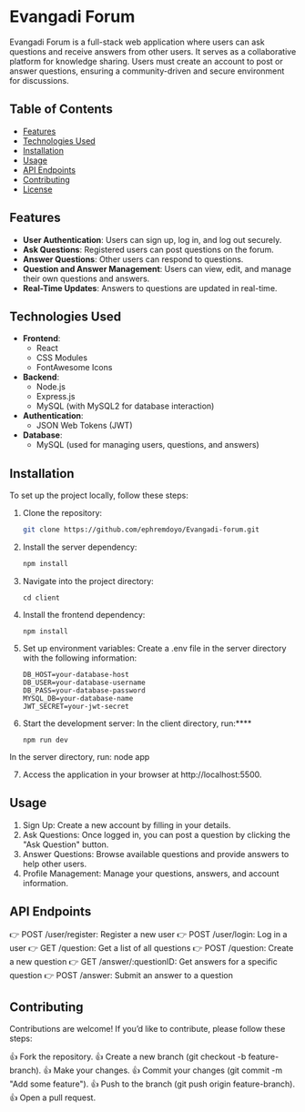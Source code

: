 # Evangadi Forum

Evangadi Forum is a full-stack web application where users can ask questions and receive answers from other users. 
It serves as a collaborative platform for knowledge sharing. Users must create an account to post or answer questions, 
ensuring a community-driven and secure environment for discussions.

## Table of Contents
- [Features](#features)
- [Technologies Used](#technologies-used)
- [Installation](#installation)
- [Usage](#usage)
- [API Endpoints](#api-endpoints)
- [Contributing](#contributing)
- [License](#license)

## Features
- **User Authentication**: Users can sign up, log in, and log out securely.
- **Ask Questions**: Registered users can post questions on the forum.
- **Answer Questions**: Other users can respond to questions.
- **Question and Answer Management**: Users can view, edit, and manage their own questions and answers.
- **Real-Time Updates**: Answers to questions are updated in real-time.
  
## Technologies Used
- **Frontend**:
  - React
  - CSS Modules
  - FontAwesome Icons
- **Backend**:
  - Node.js
  - Express.js
  - MySQL (with MySQL2 for database interaction)
- **Authentication**:
  - JSON Web Tokens (JWT)
- **Database**:
  - MySQL (used for managing users, questions, and answers)

## Installation

To set up the project locally, follow these steps:

1. Clone the repository:
   ```bash
   git clone https://github.com/ephremdoyo/Evangadi-forum.git

2. Install the server dependency:
   ```bash
   npm install

3. Navigate into the project directory:
   ```
   cd client

4. Install the frontend dependency:
   ```
   npm install

5. Set up environment variables:
   Create a .env file in the server directory with the following information:
   ```
   DB_HOST=your-database-host
   DB_USER=your-database-username
   DB_PASS=your-database-password
   MYSQL_DB=your-database-name
   JWT_SECRET=your-jwt-secret

6. Start the development server:
   In the client directory, run:****
     ```
    npm run dev
  In the server directory, run:
  node app

7. Access the application in your browser at http://localhost:5500.


## Usage
1. Sign Up: Create a new account by filling in your details.
2. Ask Questions: Once logged in, you can post a question by clicking the "Ask Question" button.
3. Answer Questions: Browse available questions and provide answers to help other users.
4. Profile Management: Manage your questions, answers, and account information.

## API Endpoints
👉 POST /user/register: Register a new user
👉 POST /user/login: Log in a user
👉 GET /question: Get a list of all questions
👉 POST /question: Create a new question
👉 GET /answer/:questionID: Get answers for a specific question
👉 POST /answer: Submit an answer to a question

## Contributing
Contributions are welcome! If you’d like to contribute, please follow these steps:

👍 Fork the repository.
👍 Create a new branch (git checkout -b feature-branch).
👍 Make your changes.
👍 Commit your changes (git commit -m "Add some feature").
👍 Push to the branch (git push origin feature-branch).
👍 Open a pull request.
